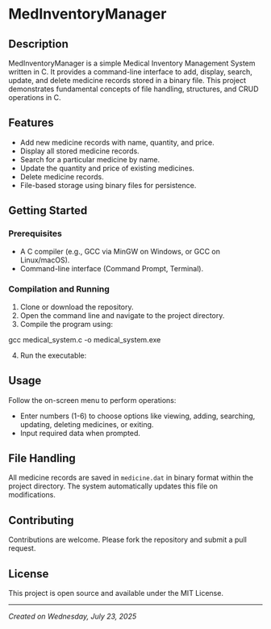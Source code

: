 # MedInventoryManager

## Description
MedInventoryManager is a simple Medical Inventory Management System written in C. It provides a command-line interface to add, display, search, update, and delete medicine records stored in a binary file. This project demonstrates fundamental concepts of file handling, structures, and CRUD operations in C.

## Features
- Add new medicine records with name, quantity, and price.
- Display all stored medicine records.
- Search for a particular medicine by name.
- Update the quantity and price of existing medicines.
- Delete medicine records.
- File-based storage using binary files for persistence.

## Getting Started

### Prerequisites
- A C compiler (e.g., GCC via MinGW on Windows, or GCC on Linux/macOS).
- Command-line interface (Command Prompt, Terminal).

### Compilation and Running
1. Clone or download the repository.
2. Open the command line and navigate to the project directory.
3. Compile the program using:

gcc medical_system.c -o medical_system.exe


4. Run the executable:


## Usage
Follow the on-screen menu to perform operations:
- Enter numbers (1-6) to choose options like viewing, adding, searching, updating, deleting medicines, or exiting.
- Input required data when prompted.

## File Handling
All medicine records are saved in `medicine.dat` in binary format within the project directory. The system automatically updates this file on modifications.

## Contributing
Contributions are welcome. Please fork the repository and submit a pull request.

## License
This project is open source and available under the MIT License.

---

*Created on Wednesday, July 23, 2025*



